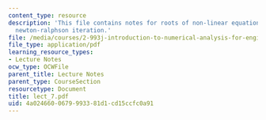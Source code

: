 ```yaml
---
content_type: resource
description: 'This file contains notes for roots of non-linear equations: Bisection,
  newton-ralphson iteration.'
file: /media/courses/2-993j-introduction-to-numerical-analysis-for-engineering-13-002j-spring-2005/4a0246600679993381d1cd15ccfc0a91_lect_7.pdf
file_type: application/pdf
learning_resource_types:
- Lecture Notes
ocw_type: OCWFile
parent_title: Lecture Notes
parent_type: CourseSection
resourcetype: Document
title: lect_7.pdf
uid: 4a024660-0679-9933-81d1-cd15ccfc0a91
---
```


